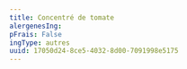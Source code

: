 ```yaml
---
title: Concentré de tomate
alergenesIng:
pFrais: False
ingType: autres
uuid: 17050d24-8ce5-4032-8d00-7091998e5175
---
```

